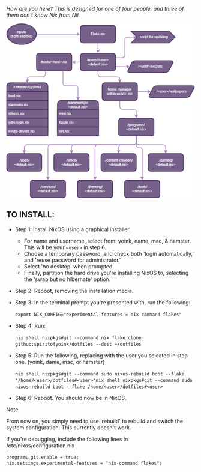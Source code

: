 *How are you here? This is designed for one of four people, and three of them don't know Nix from Nil.*


![Image](nixos-map.png)

## TO INSTALL:

* Step 1: Install NixOS using a graphical installer.
  * For name and username, select from: yoink, dame, mac, & hamster. This will be your ``` <user> ``` in step 6.
  * Choose a temporary password, and check both 'login automatically,' and 'reuse password for administrator.'
  * Select 'no desktop' when prompted.
  * Finally, partition the hard drive you're installing NixOS to, selecting the 'swap but no hibernate' option.


* Step 2: Reboot, removing the installation media.


* Step 3: In the terminal prompt you're presented with, run the following:
 
    ``` export NIX_CONFIG="experimental-features = nix-command flakes" ```

* Step 4: Run:

    ```nix shell nixpkgs#git --command nix flake clone github:spiritofyoink/dotfiles --dest ~/dotfiles```

* Step 5: Run the following, replacing <user> with the user you selected in step one. (yoink, dame, mac, or hamster)

    ```nix shell nixpkgs#git --command sudo nixos-rebuild boot --flake '/home/<user>/dotfiles#<user>'nix shell nixpkgs#git --command sudo nixos-rebuild boot --flake /home/<user>/dotfiles#<user>```


* Step 6: Reboot. You should now be in NixOS.


> [!NOTE]
> From now on, you simply need to use 'rebuild' to rebuild and switch the system configuration. This currently doesn't work.


If you're debugging, include the following lines in /etc/nixos/configuration.nix

    programs.git.enable = true;
    nix.settings.experimental-features = "nix-command flakes";
